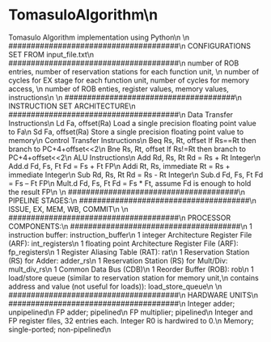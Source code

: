 # TomasuloAlgorithm\n
Tomasulo Algorithm implementation using Python\n
\n
######################################\n
CONFIGURATIONS SET FROM input_file.txt\n
######################################\n
number of ROB entries, number of reservation stations for each function unit, \n
number of cycles for EX stage for each function unit, number of cycles for memory access, \n
number of ROB enties, register values, memory values, instructions\n
\n
######################################\n
INSTRUCTION SET ARCHITECTURE\n
######################################\n
Data Transfer Instructions\n
    Ld Fa, offset(Ra)	Load a single precision floating point value to Fa\n
    Sd Fa, offset(Ra)	Store a single precision floating point value to memory\n
Control Transfer Instructions\n
    Beq Rs, Rt, offset	If Rs==Rt then branch to PC+4+offset<<2\n
    Bne Rs, Rt, offset	If Rs!=Rt then branch to PC+4+offset<<2\n
ALU Instructions\n
    Add Rd, Rs, Rt	Rd = Rs + Rt	Integer\n
    Add.d Fd, Fs, Ft	Fd = Fs + Ft	FP\n
    Addi Rt, Rs, immediate	Rt = Rs + immediate	Integer\n
    Sub Rd, Rs, Rt	Rd = Rs - Rt	Integer\n
    Sub.d Fd, Fs, Ft	Fd = Fs – Ft	FP\n
    Mult.d Fd, Fs, Ft	Fd = Fs * Ft, assume Fd is enough to hold the result FP\n
\n
######################################\n
PIPELINE STAGES:\n
######################################\n
ISSUE, EX, MEM, WB, COMMIT\n
\n
######################################\n
PROCESSOR COMPONENTS:\n
######################################\n
1 instruction buffer: instruction_buffer\n
1 integer Architecture Register File (ARF): int_registers\n
1 floating point Architecture Register File (ARF): fp_registers\n
1 Register Aliasing Table (RAT): rat\n
1 Reservation Station (RS) for Adder: adder_rs\n
1 Reservation Station (RS) for Mult/Div: mult_div_rs\n
1 Common Data Bus (CDB)\n
1 Reorder Buffer (ROB): rob\n
1 load/store queue (similar to reservation station for memory unit,\n
  contains address and value (not useful for loads)): load_store_queue\n
\n
######################################\n
HARDWARE UNITS\n
######################################\n
Integer adder; unpipelined\n
FP adder; pipelined\n
FP multiplier; pipelined\n
Integer and FP register files, 32 entries each. Integer R0 is hardwired to 0.\n
Memory; single-ported; non-pipelined\n

